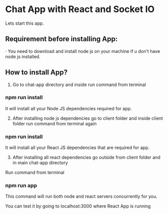 # Chat App with React and Socket IO

Lets start this app.

## Requirement before installing App:

· You need to download and install node js on your machine if u don’t have node js installed.



## How to install App?

1. Go to chat-app directory and inside run command from terminal

### npm run install

It will install all your Node JS dependencies required for app.

2. After installing node js dependencies go to client folder and inside client folder run command from terminal again

### npm run install

It will install all your React JS dependencies that are required for app.

3. After installing all react dependencies go outside from client folder and in main chat-app directory

Run command from terminal

### npm run app

This command will run both node and react servers concurrently for you.

You can test it by going to localhost:3000 where React App is running
